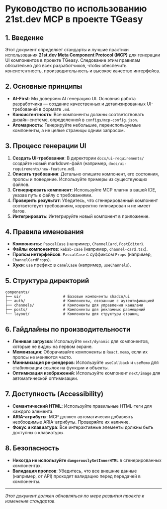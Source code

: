 # Руководство по использованию 21st.dev MCP в проекте TGeasy

## 1. Введение

Этот документ определяет стандарты и лучшие практики использования **21st.dev Meta Component Protocol (MCP)** для генерации UI компонентов в проекте TGeasy. Следование этим правилам обязательно для всех разработчиков, чтобы обеспечить консистентность, производительность и высокое качество интерфейса.

## 2. Основные принципы

- **AI-First**: Мы доверяем AI генерацию UI. Основная работа разработчика — создание качественных и детализированных UI-требований в формате `.md`.
- **Консистентность**: Все компоненты должны соответствовать дизайн-системе, определенной в `configs/mcp-config.json`.
- **Атомарность**: Генерируйте небольшие, переиспользуемые компоненты, а не целые страницы одним запросом.

## 3. Процесс генерации UI

1.  **Создать UI-требования**: В директории `docs/ui-requirements/` создайте новый markdown-файл (например, `docs/ui-requirements/new-feature.md`).
2.  **Описать требования**: Детально опишите компонент, его состояния, пропсы и поведение. Используйте примеры из существующих файлов.
3.  **Сгенерировать компонент**: Используйте MCP плагин в вашей IDE, указав путь к файлу с требованиями.
4.  **Проверить результат**: Убедитесь, что сгенерированный компонент соответствует требованиям, корректно типизирован и не имеет багов.
5.  **Интегрировать**: Интегрируйте новый компонент в приложение.

## 4. Правила именования

- **Компоненты**: `PascalCase` (например, `ChannelCard`, `PostEditor`).
- **Файлы компонентов**: `kebab-case` (например, `channel-card.tsx`).
- **Пропсы интерфейсов**: `PascalCase` с суффиксом `Props` (например, `ChannelCardProps`).
- **Хуки**: `use` префикс в `camelCase` (например, `useChannels`).

## 5. Структура директорий

```
components/
├── ui/                   # Базовые компоненты shadcn/ui
├── auth/                 # Компоненты, связанные с аутентификацией
├── channels/             # Компоненты для управления каналами
├── posts/                # Компоненты для рекламных размещений
└── layout/               # Компоненты для структуры страниц
```

## 6. Гайдлайны по производительности

- **Ленивая загрузка**: Используйте `next/dynamic` для компонентов, которые не видны на первом экране.
- **Мемоизация**: Оборачивайте компоненты в `React.memo`, если их пропсы не меняются часто.
- **Минимизация ре-рендеров**: Используйте `useCallback` и `useMemo` для стабилизации ссылок на функции и объекты.
- **Оптимизация изображений**: Используйте компонент `next/image` для автоматической оптимизации.

## 7. Доступность (Accessibility)

- **Семантический HTML**: Используйте правильные HTML-теги для каждого элемента.
- **ARIA-атрибуты**: MCP должен автоматически добавлять необходимые ARIA-атрибуты. Проверяйте их наличие.
- **Фокус и клавиатура**: Все интерактивные элементы должны быть доступны с клавиатуры.

## 8. Безопасность

- **Никогда не используйте `dangerouslySetInnerHTML`** в сгенерированных компонентах.
- **Валидация пропсов**: Убедитесь, что все внешние данные (например, от API) проходят валидацию перед передачей в компоненты.

---
*Этот документ должен обновляться по мере развития проекта и изменения стандартов.* 